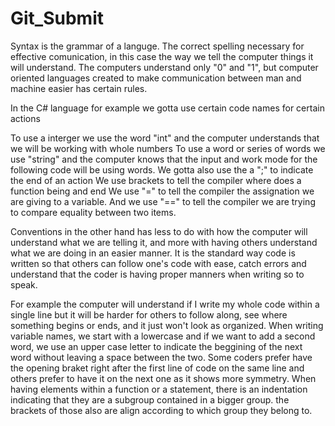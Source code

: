 # Git_Submit

Syntax is the grammar of a languge. The correct spelling necessary for effective comunication, in this case the way we tell the computer things it will understand.
The computers understand only "0" and "1", but computer oriented languages created to make communication
between man and machine easier has certain rules.

In the C# language for example we gotta use certain code names for certain actions

To use a interger we use the word "int" and the computer understands that we will be working with whole numbers
To use a word or series of words we use "string" and the computer knows that the input and work mode for 
the following code will be using words.
We gotta also use the a ";" to indicate the end of an action
We use brackets to tell the compiler where does a function being and end
We use "=" to tell the compiler the assignation we are giving to a variable.
And we use "==" to tell the compiler we are trying to compare equality between two items.


Conventions in the other hand has less to do with how the computer will understand what we are telling it, 
and more with having others understand what we are doing in an easier manner. It is the standard way code is
written so that others can follow one's code with ease, catch errors and understand that the coder is having proper manners when writing so to speak.

For example the computer will understand if I write my whole code within a single line but it will be harder
for others to follow along, see where something begins or ends, and it just won't look as organized.
When writing variable names, we start with a lowercase and if we want to add a second word, we use an upper case letter to indicate the beggining of the next word without leaving a space between the two.
Some coders prefer have the opening braket right after the first line of code on the same line and others prefer to have it on the next one as it shows more symmetry.
When having elements within a function or a statement, there is an indentation indicating that they are a subgroup contained in a bigger group. the brackets of those also are align according to which group they belong to.